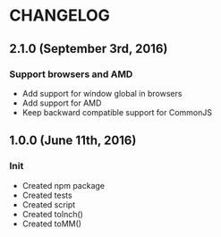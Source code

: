 # CHANGELOG

## 2.1.0 (September 3rd, 2016)

### Support browsers and AMD

- Add support for window global in browsers
- Add support for AMD
- Keep backward compatible support for CommonJS

## 1.0.0 (June 11th, 2016)

### Init
- Created npm package
- Created tests
- Created script
- Created toInch()
- Created toMM()
